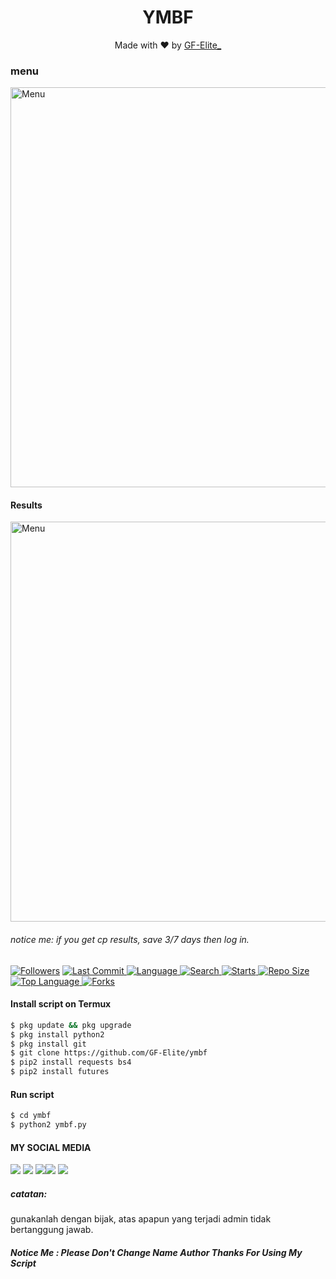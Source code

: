 <h1 align="center">
  YMBF
</h1>
</div>
<p align="center">
  Made with ❤️ by <a href="https://www.facebook.com/KM39453">GF-Elite_</a>
</p>
<p align="center">
 
### menu
 <img src="https://github.com/GF-elite/ymbf/blob/main/.ppk/carbon.png" width="640" title="Menu" alt="Menu">
</p>

#### Results
 <img src="https://github.com/GF-elite/ymbf/blob/main/.ppk/hasil.jpg" width="640" title="Menu" alt="Menu">
</p>

###### notice me: if you get cp results, save 3/7 days then log in.

<a href="https://github.com/GF-elite/followers">
<img title="Followers" src="https://img.shields.io/github/followers/Yayan-XD?label=Followers&color=blue&style=flat-square"></a>
<a href="https://github.com/GF-elite/termux-style/stargazers/">
  <a href="https://github.com/GF-elite/ymbf">
    <img alt="Last Commit" src="https://img.shields.io/github/last-commit/Yayan-XD/ymbf.svg"/>
  </a>
  <a href="https://github.com/GF-elute/ymbf">
    <img alt="Language" src="https://img.shields.io/github/languages/count/Yayan-XD/ymbf.svg"/>
  </a>
  <a href="https://github.com/GF-elite/ymbf">
    <img alt="Search" src="https://img.shields.io/github/search/Yayan-XD/Craker/ymbf.svg"/>
  </a>
  <a href="https://github.com/GF-elite/ymbf">
    <img alt="Starts" src="https://img.shields.io/github/stars/Yayan-XD/ymbf.svg"/>
  </a>
<a href="https://github.com/GF-elite/ymbf">
    <img alt="Repo Size" src="https://img.shields.io/github/repo-size/Yayan-XD/ymbf.svg"/>
  </a>

<a href="https://github.com/GF-elite/ymbf">
    <img alt="Top Language" src="https://img.shields.io/github/languages/top/GF-Elite/ymbf.svg"/> <a href="https://github.com/GF-Elite/ymbf">
    <img alt="Forks" src="https://img.shields.io/github/forks/Yayan-XD/ymbf.svg"/>
  </a>
</div>
<p align="center">

#### Install script on Termux
```bash
$ pkg update && pkg upgrade
$ pkg install python2
$ pkg install git
$ git clone https://github.com/GF-Elite/ymbf
$ pip2 install requests bs4
$ pip2 install futures
```
#### Run script
```bash
$ cd ymbf
$ python2 ymbf.py
```
#### MY SOCIAL MEDIA

[![](https://img.shields.io/badge/Github-black?logo=Github&logoColor=black&labelColor=white)](https://github.com/GF-Elite) [![](https://img.shields.io/badge/Twitter-blue?logo=Twitter&logoColor=White&labelColor=white)](https://mobile.twitter.com/moch_gf)
[![](https://img.shields.io/badge/Facebook-blue?logo=Facebook&logoColor=blue&labelColor=white)](https://www.facebook.com/kananda.widiantara.50)[![](https://img.shields.io/badge/Instagram-red?logo=Instagram&logoColor=red&labelColor=white)](https://www.instagram.com/GFelite_/) [![](https://img.shields.io/badge/Whatsapp-CHAT-red?logo=Whatsapp&logoColor=Brightgreen&labelColor=white)](https://wa.me/6281375182098?text=Asalamualaikum+bang)

##### catatan:
gunakanlah dengan bijak, atas apapun yang terjadi admin tidak bertanggung jawab.


##### Notice Me : Please Don't Change Name Author Thanks For Using My Script
